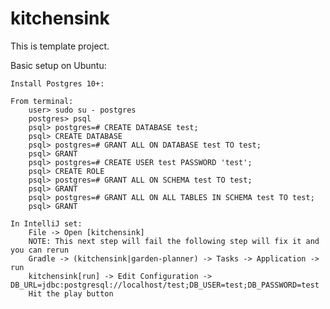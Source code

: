 
# kitchensink

This is template project.

Basic setup on Ubuntu:

    Install Postgres 10+:

    From terminal:
        user> sudo su - postgres
        postgres> psql
        psql> postgres=# CREATE DATABASE test;
        psql> CREATE DATABASE
        psql> postgres=# GRANT ALL ON DATABASE test TO test;
        psql> GRANT
        psql> postgres=# CREATE USER test PASSWORD 'test';
        psql> CREATE ROLE
        psql> postgres=# GRANT ALL ON SCHEMA test TO test;
        psql> GRANT
        psql> postgres=# GRANT ALL ON ALL TABLES IN SCHEMA test TO test;
        psql> GRANT
        
    In IntelliJ set:
        File -> Open [kitchensink]
        NOTE: This next step will fail the following step will fix it and you can rerun
        Gradle -> (kitchensink|garden-planner) -> Tasks -> Application -> run
        kitchensink[run] -> Edit Configuration -> DB_URL=jdbc:postgresql://localhost/test;DB_USER=test;DB_PASSWORD=test
        Hit the play button
